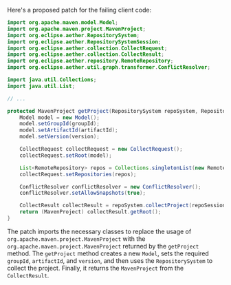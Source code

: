 Here's a proposed patch for the failing client code:
```java
import org.apache.maven.model.Model;
import org.apache.maven.project.MavenProject;
import org.eclipse.aether.RepositorySystem;
import org.eclipse.aether.RepositorySystemSession;
import org.eclipse.aether.collection.CollectRequest;
import org.eclipse.aether.collection.CollectResult;
import org.eclipse.aether.repository.RemoteRepository;
import org.eclipse.aether.util.graph.transformer.ConflictResolver;

import java.util.Collections;
import java.util.List;

// ...

protected MavenProject getProject(RepositorySystem repoSystem, RepositorySystemSession repoSession, String groupId, String artifactId, String version) {
    Model model = new Model();
    model.setGroupId(groupId);
    model.setArtifactId(artifactId);
    model.setVersion(version);

    CollectRequest collectRequest = new CollectRequest();
    collectRequest.setRoot(model);

    List<RemoteRepository> repos = Collections.singletonList(new RemoteRepository.Builder("central", "default", "https://repo.maven.apache.org/maven2/").build());
    collectRequest.setRepositories(repos);

    ConflictResolver conflictResolver = new ConflictResolver();
    conflictResolver.setAllowSnapshots(true);

    CollectResult collectResult = repoSystem.collectProject(repoSession, collectRequest, conflictResolver);
    return (MavenProject) collectResult.getRoot();
}
```
The patch imports the necessary classes to replace the usage of `org.apache.maven.project.MavenProject` with the `org.apache.maven.project.MavenProject` returned by the `getProject` method. The `getProject` method creates a new `Model`, sets the required `groupId`, `artifactId`, and `version`, and then uses the `RepositorySystem` to collect the project. Finally, it returns the `MavenProject` from the `CollectResult`.